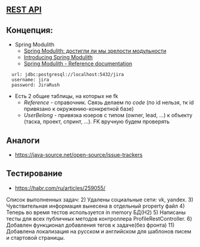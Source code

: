 ## [REST API](http://localhost:8080/doc)

## Концепция:
- Spring Modulith
  - [Spring Modulith: достигли ли мы зрелости модульности](https://habr.com/ru/post/701984/)
  - [Introducing Spring Modulith](https://spring.io/blog/2022/10/21/introducing-spring-modulith)
  - [Spring Modulith - Reference documentation](https://docs.spring.io/spring-modulith/docs/current-SNAPSHOT/reference/html/)

```
  url: jdbc:postgresql://localhost:5432/jira
  username: jira
  password: JiraRush
```
- Есть 2 общие таблицы, на которых не fk
  - _Reference_ - справочник. Связь делаем по _code_ (по id нельзя, тк id привязано к окружению-конкретной базе)
  - _UserBelong_ - привязка юзеров с типом (owner, lead, ...) к объекту (таска, проект, спринт, ...). FK вручную будем проверять

## Аналоги
- https://java-source.net/open-source/issue-trackers

## Тестирование
- https://habr.com/ru/articles/259055/

Список выполненных задач:
2) Удалены социальные сети: vk, yandex.
3) Чувствительная информация вынесена в отдельный property файл
4) Теперь во время тестов используется in memory БД(H2)
5) Написаны тесты для всех публичных методов контроллера ProfileRestController.
6) Добавлен функционал добавления тегов к задаче(без фронта)
11) Добавлена локализация на русском и английском для шаблонов писем и стартовой страницы. 
